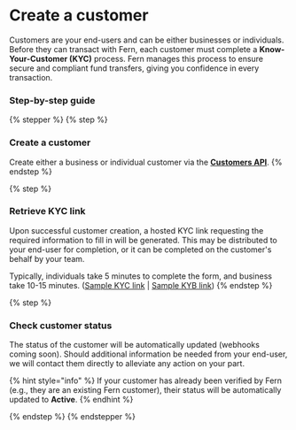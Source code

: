 # Create a customer

Customers are your end-users and can be either businesses or individuals. Before they can transact with Fern, each customer must complete a **Know-Your-Customer (KYC)** process. Fern manages this process to ensure secure and compliant fund transfers, giving you confidence in every transaction.

### Step-by-step guide

{% stepper %}
{% step %}
### Create a customer&#x20;

Create either a business or individual customer via the [**Customers API**](../../api-reference/customers/).
{% endstep %}

{% step %}
### Retrieve KYC link

Upon successful customer creation, a hosted KYC link requesting the required information to fill in will be generated. This may be distributed to your end-user for completion, or it can be completed on the customer's behalf by your team.&#x20;

Typically, individuals take 5 minutes to complete the form, and business take 10-15 minutes. ([Sample KYC link](https://app.gitbook.com/o/tqA83i7VnVJ0rFiSNcBO/s/PNfGZh0Pi9izjESrZ2DP/) | [Sample KYB link](https://app.gitbook.com/u/Js7P0SWRFOVcMapukd7GzE5D63w2))&#x20;
{% endstep %}

{% step %}
### Check customer status

The status of the customer will be automatically updated (webhooks coming soon). Should additional information be needed from your end-user, we will contact them directly to alleviate any action on your part.

{% hint style="info" %}
If your customer has already been verified by Fern (e.g., they are an existing Fern customer), their status will be automatically updated to **Active**.
{% endhint %}


{% endstep %}
{% endstepper %}

